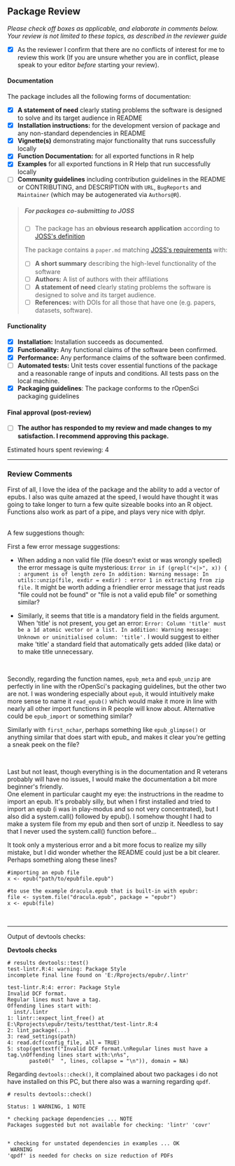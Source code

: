 ## Package Review

*Please check off boxes as applicable, and elaborate in comments below.  Your review is not limited to these topics, as described in the reviewer guide*

- [X] As the reviewer I confirm that there are no conflicts of interest for me to review this work (If you are unsure whether you are in conflict, please speak to your editor _before_ starting your review).

#### Documentation

The package includes all the following forms of documentation:

- [X] **A statement of need** clearly stating problems the software is designed to solve and its target audience in README
- [X] **Installation instructions:** for the development version of package and any non-standard dependencies in README
- [X] **Vignette(s)** demonstrating major functionality that runs successfully locally
- [X] **Function Documentation:** for all exported functions in R help
- [X] **Examples** for all exported functions in R Help that run successfully locally
- [ ] **Community guidelines** including contribution guidelines in the README or CONTRIBUTING, and DESCRIPTION with `URL`, `BugReports` and `Maintainer` (which may be autogenerated via `Authors@R`).

>##### For packages co-submitting to JOSS
>
>- [ ] The package has an **obvious research application** according to [JOSS's definition](http://joss.theoj.org/about#submission_requirements)
>
>The package contains a `paper.md` matching [JOSS's requirements](http://joss.theoj.org/about#paper_structure) with:
>
>- [ ] **A short summary** describing the high-level functionality of the software
>- [ ] **Authors:**  A list of authors with their affiliations
>- [ ] **A statement of need** clearly stating problems the software is designed to solve and its target audience.
>- [ ] **References:** with DOIs for all those that have one (e.g. papers, datasets, software).

#### Functionality

- [X] **Installation:** Installation succeeds as documented.
- [X] **Functionality:** Any functional claims of the software been confirmed.
- [X] **Performance:** Any performance claims of the software been confirmed.
- [ ] **Automated tests:** Unit tests cover essential functions of the package
   and a reasonable range of inputs and conditions. All tests pass on the local machine.
- [X] **Packaging guidelines**: The package conforms to the rOpenSci packaging guidelines

#### Final approval (post-review)

- [ ] **The author has responded to my review and made changes to my satisfaction. I recommend approving this package.**

Estimated hours spent reviewing: 4

---

### Review Comments

First of all, I love the idea of the package and the ability to add a vector of epubs. I also was quite amazed at the speed, I would have thought it was going to take longer to turn a few quite sizeable books into an R object. Functions also work as part of a pipe, and plays very nice with dplyr.


<br>
A few suggestions though:


First a few error message suggestions:
- When adding a non valid file (file doesn't exist or was wrongly spelled) the error message is quite mysterious: `Error in if (grepl("<|>", x)) { : argument is of length zero In addition: Warning message: In utils::unzip(file, exdir = exdir) : error 1 in extracting from zip file.` It might be worth adding a friendlier error message that just reads "file could not be found" or "file is not a valid epub file" or something similar?

- Similarly, it seems that title is a mandatory field in the fields argument. When 'title' is not present, you get an error: `Error: Column 'title' must be a 1d atomic vector or a list. In addition: Warning message: Unknown or uninitialised column: 'title'.` I would suggest to either make 'title' a standard field that automatically gets added (like data) or to make title unnecessary.


<br>

Secondly, regarding the function names, `epub_meta` and `epub_unzip` are perfectly in line with the rOpenSci's packaging guidelines, but the other two are not. I was wondering especially about `epub`, it would intuitively make more sense to name it `read_epub()` which would make it more in line with nearly all other import functions in R people will know about. Alternative could be `epub_import` or something similar?

Similarly with `first_nchar`, perhaps something like `epub_glimpse()` or anything similar that does start with epub_ and makes it clear you're getting a sneak peek on the file?



<br>

Last but not least, though everything is in the documentation and R veterans probably will have no issues, I would make the documentation a bit more beginner's friendly.  
One element in particular caught my eye: the instructrions in the readme to import an epub. It's probably silly, but when I first installed and tried to import an epub (i was in play-modus and so not very concentrated), but I also did a system.call() followed by epub(). I somehow thought I had to make a system file from my epub and then sort of unzip it. Needless to say that I never used the system.call() function before...

It took only a mysterious error and a bit more focus to realize my silly mistake, but I did wonder whether the README could just be a bit clearer. Perhaps something along these lines?

```
#importing an epub file
x <- epub("path/to/epubfile.epub")

#to use the example dracula.epub that is built-in with epubr:
file <- system.file("dracula.epub", package = "epubr")
x <- epub(file)
```








<br><hr>
Output of devtools checks:

**Devtools checks**


```
# results devtools::test()
test-lintr.R:4: warning: Package Style
incomplete final line found on 'E:/Rprojects/epubr/.lintr'

test-lintr.R:4: error: Package Style
Invalid DCF format.
Regular lines must have a tag.
Offending lines start with:
  inst/.lintr
1: lintr::expect_lint_free() at E:\Rprojects\epubr/tests/testthat/test-lintr.R:4
2: lint_package(...)
3: read_settings(path)
4: read.dcf(config_file, all = TRUE)
5: stop(gettextf("Invalid DCF format.\nRegular lines must have a tag.\nOffending lines start with:\n%s", 
       paste0("  ", lines, collapse = "\n")), domain = NA)
```

Regarding `devtools::check()`, it complained about two packages i do not have installed on this PC, but there also was a warning regarding `qpdf`.

```
# results devtools::check()

Status: 1 WARNING, 1 NOTE

* checking package dependencies ... NOTE
Packages suggested but not available for checking: 'lintr' 'covr'


* checking for unstated dependencies in examples ... OK
 WARNING
'qpdf' is needed for checks on size reduction of PDFs
```

